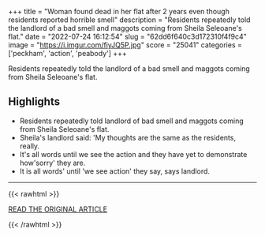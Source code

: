 +++
title = "Woman found dead in her flat after 2 years even though residents reported horrible smell"
description = "Residents repeatedly told the landlord of a bad smell and maggots coming from Sheila Seleoane's flat."
date = "2022-07-24 16:12:54"
slug = "62dd6f640c3d172310f4f9c4"
image = "https://i.imgur.com/fiyJQ5P.jpg"
score = "25041"
categories = ['peckham', 'action', 'peabody']
+++

Residents repeatedly told the landlord of a bad smell and maggots coming from Sheila Seleoane's flat.

## Highlights

- Residents repeatedly told landlord of bad smell and maggots coming from Sheila Seleoane's flat.
- Sheila's landlord said: 'My thoughts are the same as the residents, really.
- It's all words until we see the action and they have yet to demonstrate how'sorry' they are.
- It is all words' until 'we see action' they say, says landlord.

---

{{< rawhtml >}}
  <p class="article-category">
    <a target="_blank" href="https://www.bbc.co.uk/news/uk-england-london-62269703">READ THE ORIGINAL ARTICLE</a>
  </p>
{{< /rawhtml >}}

